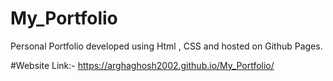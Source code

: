 # My_Portfolio
Personal Portfolio developed using Html , CSS and hosted on Github Pages.

  #Website Link:- 
  https://arghaghosh2002.github.io/My_Portfolio/

